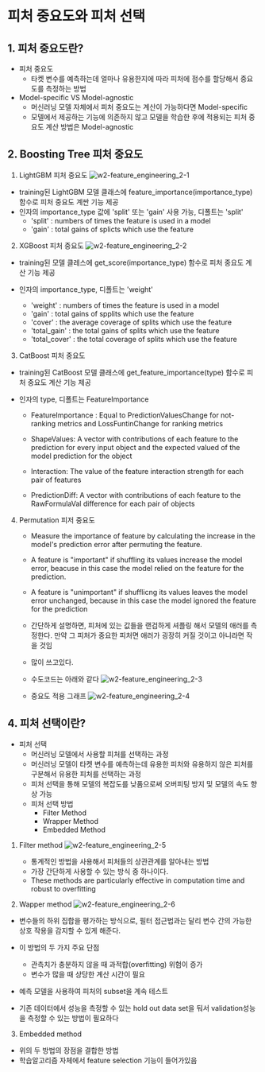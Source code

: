 # 피처 중요도와 피처 선택

## 1. 피처 중요도란?

- 피처 중요도
  - 타켓 변수를 예측하는데 얼마나 유용한지에 따라 피처에 점수를 할당해서 중요도를 측정하는 방법
- Model-specific VS Model-agnostic
  - 머신러닝 모델 자체에서 피처 중요도는 계산이 가능하다면 Model-specific
  - 모델에서 제공하는 기능에 의존하지 않고 모델을 학습한 후에 적용되는 피처 중요도 계산 방법은 Model-agnostic

## 2. Boosting Tree 피처 중요도

1. LightGBM 피처 중요도
   ![w2-feature_engineering_2-1](imgs/feature_engineering_2-1.png)

- training된 LightGBM 모델 클래스에 feature_importance(importance_type) 함수로 피처 중요도 계싼 기능 제공
- 인자의 importance_type 값에 'split' 또는 'gain' 사용 가능, 디폴트는 'split'
  - 'split' : numbers of times the feature is used in a model
  - 'gain' : total gains of splicts which use the feature

2. XGBoost 피처 중요도
   ![w2-feature_engineering_2-2](imgs/feature_engineering_2-2.png)

- training된 모델 클레스에 get_score(importance_type) 함수로 피처 중요도 계산 기능 제공
- 인자의 importance_type, 디폴트는 'weight'

  - 'weight' : numbers of times the feature is used in a model
  - 'gain' : total gains of spplits which use the feature
  - 'cover' : the average coverage of splits which use the feature
  - 'total_gain' : the total gains of splits which use the feature
  - 'total_cover' : the total coverage of splits which use the feature

3. CatBoost 피처 중요도

- training된 CatBoost 모델 클래스에 get_feature_importance(type) 함수로 피처 중요도 계산 기능 제공
- 인자의 type, 디폴트는 FeatureImportance

  - FeatureImportance : Equal to PredictionValuesChange for not-ranking metrics and LossFuntinChange for ranking metrics

  - ShapeValues: A vector with contributions of each feature to the prediction for every input object and the expected valued of the model prediction for the object

  - Interaction: The value of the feature interaction strength for each pair of features

  - PredictionDiff: A vector with contributions of each feature to the RawFormulaVal difference for each pair of objects

4. Permutation 피저 중요도

   - Measure the importance of feature by calculating the increase in the model's prediction error after permuting the feature.

   - A feature is "important" if shuffling its values increase the model error, beacuse in this case the model relied on the feature for the prediction.

   - A feature is "unimportant" if shufflicng its values leaves the model error unchanged, because in this case the model ignored the feature for the prediction

   - 간단하게 설명하면, 피처에 있는 값들을 랜검하게 셔플링 해서 모델의 애러를 측정한다. 만약 그 피처가 중요한 피처면 애러가 굉장히 커질 것이고 아니라면 작을 것임

   - 많이 쓰고있다.

   - 수도코드는 아래와 같다
     ![w2-feature_engineering_2-3](imgs/feature_engineering_2-3.png)

   - 중요도 적용 그래프
     ![w2-feature_engineering_2-4](imgs/feature_engineering_2-4.png)

## 4. 피처 선택이란?

- 피처 선택
  - 머신러닝 모델에서 사용할 피처를 선택하는 과정
  - 머신러닝 모델이 타켓 변수를 예측하는데 유용한 피처와 유용하지 않은 피처를 구분해서 유용한 피처를 선택하는 과정
  - 피처 선택을 통해 모델의 복잡도를 낮품으로써 오버피팅 방지 및 모델의 속도 향상 가능
  - 피처 선택 방법
    - Filter Method
    - Wrapper Method
    - Embedded Method

1. Filter method
   ![w2-feature_engineering_2-5](imgs/feature_engineering_2-5.png)

   - 통계적인 방법을 사용해서 피처들의 상관관계를 알아내는 방법
   - 가장 간단하게 사용할 수 있는 방식 중 하나이다.
   - These methods are particularly effective in computation time and robust to overfitting

2. Wapper method
   ![w2-feature_engineering_2-6](imgs/feature_engineering_2-6.png)

- 변수들의 하위 집합을 평가하는 방식으로, 필터 접근법과는 달리 변수 간의 가능한 상호 작용을 감지할 수 있게 해준다.

- 이 방법의 두 가지 주요 단점

  - 관측치가 충분하지 않을 때 과적합(overfitting) 위험이 증가
  - 변수가 많을 때 상당한 계산 시간이 필요

- 예측 모델을 사용하여 피처의 subset을 계속 테스트
- 기존 데이터에서 성능을 측정할 수 있는 hold out data set을 둬서 validation성능을 측정할 수 있는 방법이 필요하다

3. Embedded method

- 위의 두 방법의 장점을 결합한 방법
- 학습알고리즘 자체에서 feature selection 기능이 들어가있음
